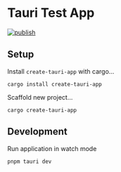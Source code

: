 # Tauri Test App

[![publish](https://github.com/jbend/tauri-test/actions/workflows/main.yml/badge.svg)](https://github.com/jbend/tauri-test/actions/workflows/main.yml)

## Setup

Install `create-tauri-app` with cargo...

```shell
cargo install create-tauri-app
```

Scaffold new project...

```shell
cargo create-tauri-app
```

## Development

Run application in watch mode 

```shell
pnpm tauri dev
```
